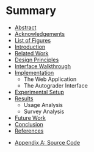 # Summary

<!-- * [Copyright](contents/copyright.md) -->
* [Abstract](abstract.md)
* [Acknowledgements](contents/acknowledgements.md)
* [List of Figures](contents/figures.md)
* [Introduction](contents/introduction.md)
* [Related Work](contents/related-work.md)
* [Design Principles](contents/design.md)
* [Interface Walkthrough](contents/walkthrough.md)
* [Implementation](contents/implementation.md)
	* The Web Application
	* The Autograder Interface
* [Experimental Setup](contents/trial.md)
* [Results](contents/results.md)
	* Usage Analysis
	* Survey Analysis
* [Future Work](contents/future-work.md)
* [Conclusion](contents/conclusion.md)
* [References](contents/references.md)
<!-- * [Appendix A: Documentation](docs/README.md) -->
* [Appendix A: Source Code](contents/source-code.md)
